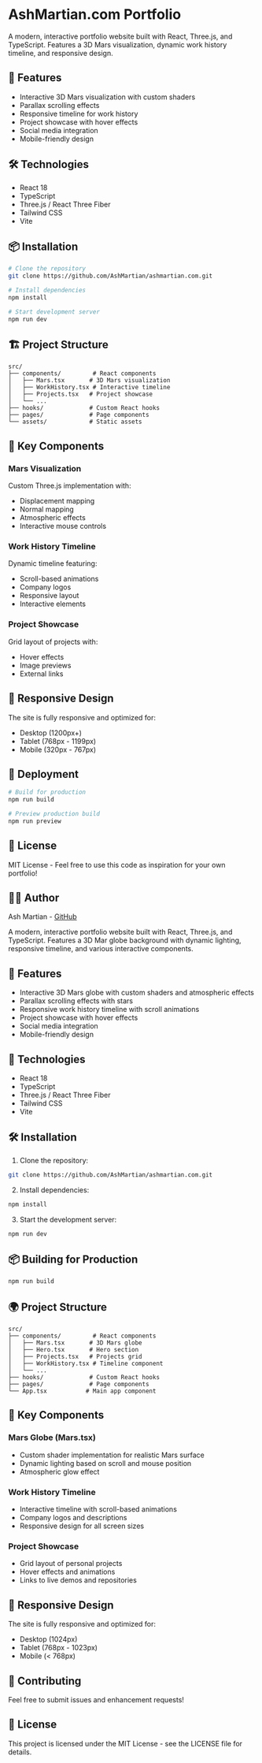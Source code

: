# AshMartian.com Portfolio

A modern, interactive portfolio website built with React, Three.js, and TypeScript. Features a 3D Mars visualization, dynamic work history timeline, and responsive design.

## 🚀 Features

- Interactive 3D Mars visualization with custom shaders
- Parallax scrolling effects
- Responsive timeline for work history
- Project showcase with hover effects
- Social media integration
- Mobile-friendly design

## 🛠️ Technologies

- React 18
- TypeScript
- Three.js / React Three Fiber
- Tailwind CSS
- Vite

## 📦 Installation

```bash
# Clone the repository
git clone https://github.com/AshMartian/ashmartian.com.git

# Install dependencies
npm install

# Start development server
npm run dev
```

## 🏗️ Project Structure

```
src/
├── components/         # React components
│   ├── Mars.tsx       # 3D Mars visualization
│   ├── WorkHistory.tsx # Interactive timeline
│   ├── Projects.tsx   # Project showcase
│   └── ...
├── hooks/             # Custom React hooks
├── pages/             # Page components
└── assets/            # Static assets
```

## 🎨 Key Components

### Mars Visualization
Custom Three.js implementation with:
- Displacement mapping
- Normal mapping
- Atmospheric effects
- Interactive mouse controls

### Work History Timeline
Dynamic timeline featuring:
- Scroll-based animations
- Company logos
- Responsive layout
- Interactive elements

### Project Showcase
Grid layout of projects with:
- Hover effects
- Image previews
- External links

## 📱 Responsive Design

The site is fully responsive and optimized for:
- Desktop (1200px+)
- Tablet (768px - 1199px)
- Mobile (320px - 767px)

## 🚀 Deployment

```bash
# Build for production
npm run build

# Preview production build
npm run preview
```

## 📄 License

MIT License - Feel free to use this code as inspiration for your own portfolio!

## 👩‍🚀 Author

Ash Martian - [GitHub](https://github.com/AshMartian)

 A modern, interactive portfolio website built with React, Three.js, and TypeScript. Features a 3D Mar 
 globe background with dynamic lighting, responsive timeline, and various interactive components.       
 
 ## 🌟 Features
 
 - Interactive 3D Mars globe with custom shaders and atmospheric effects
 - Parallax scrolling effects with stars
 - Responsive work history timeline with scroll animations
 - Project showcase with hover effects
 - Social media integration
 - Mobile-friendly design
 
 ## 🚀 Technologies
 
 - React 18
 - TypeScript
 - Three.js / React Three Fiber
 - Tailwind CSS
 - Vite

 ## 🛠 Installation
 1. Clone the repository:
 ```bash
 git clone https://github.com/AshMartian/ashmartian.com.git
 ```
 
 2. Install dependencies:
 ```bash
 npm install
 ```
 
 3. Start the development server:
 ```bash
 npm run dev
 ```
 
 ## 📦 Building for Production
 
 ```bash
 npm run build
 ```
 
 ## 🌍 Project Structure
 
 ```
 src/
 ├── components/         # React components
 │   ├── Mars.tsx       # 3D Mars globe
 │   ├── Hero.tsx       # Hero section
 │   ├── Projects.tsx   # Projects grid
 │   ├── WorkHistory.tsx # Timeline component
 │   └── ...
 ├── hooks/             # Custom React hooks
 ├── pages/             # Page components
 └── App.tsx           # Main app component
 ```
 
 ## 🎨 Key Components
 
 ### Mars Globe (Mars.tsx)
 - Custom shader implementation for realistic Mars surface
 - Dynamic lighting based on scroll and mouse position
 - Atmospheric glow effect
 
 ### Work History Timeline
 - Interactive timeline with scroll-based animations
 - Company logos and descriptions
 - Responsive design for all screen sizes
 
 ### Project Showcase
 - Grid layout of personal projects
 - Hover effects and animations
 - Links to live demos and repositories
 
 ## 📱 Responsive Design
 
 The site is fully responsive and optimized for:
 - Desktop (1024px)
 - Tablet (768px - 1023px)
 - Mobile (< 768px)
 
 ## 🤝 Contributing
 
 Feel free to submit issues and enhancement requests!
 
 ## 📄 License
 
 This project is licensed under the MIT License - see the LICENSE file for details.